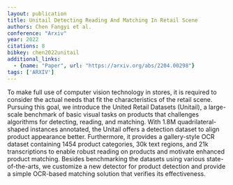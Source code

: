 ```yaml
---
layout: publication
title: Unitail Detecting Reading And Matching In Retail Scene
authors: Chen Fangyi et al.
conference: "Arxiv"
year: 2022
citations: 8
bibkey: chen2022unitail
additional_links:
  - {name: "Paper", url: "https://arxiv.org/abs/2204.00298"}
tags: ['ARXIV']
---
```

To make full use of computer vision technology in stores, it is required to
consider the actual needs that fit the characteristics of the retail scene.
Pursuing this goal, we introduce the United Retail Datasets (Unitail), a
large-scale benchmark of basic visual tasks on products that challenges
algorithms for detecting, reading, and matching. With 1.8M quadrilateral-shaped
instances annotated, the Unitail offers a detection dataset to align product
appearance better. Furthermore, it provides a gallery-style OCR dataset
containing 1454 product categories, 30k text regions, and 21k transcriptions to
enable robust reading on products and motivate enhanced product matching.
Besides benchmarking the datasets using various state-of-the-arts, we customize
a new detector for product detection and provide a simple OCR-based matching
solution that verifies its effectiveness.
